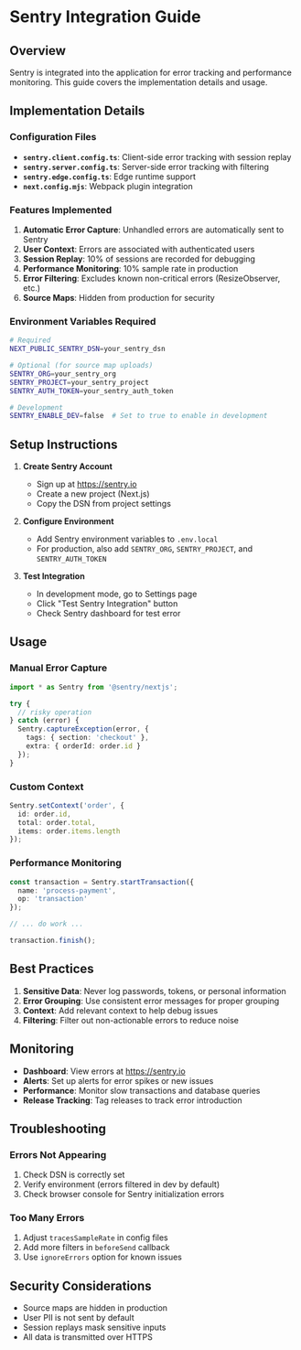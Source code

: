 # Sentry Integration Guide

## Overview
Sentry is integrated into the application for error tracking and performance monitoring. This guide covers the implementation details and usage.

## Implementation Details

### Configuration Files
- **`sentry.client.config.ts`**: Client-side error tracking with session replay
- **`sentry.server.config.ts`**: Server-side error tracking with filtering
- **`sentry.edge.config.ts`**: Edge runtime support
- **`next.config.mjs`**: Webpack plugin integration

### Features Implemented
1. **Automatic Error Capture**: Unhandled errors are automatically sent to Sentry
2. **User Context**: Errors are associated with authenticated users
3. **Session Replay**: 10% of sessions are recorded for debugging
4. **Performance Monitoring**: 10% sample rate in production
5. **Error Filtering**: Excludes known non-critical errors (ResizeObserver, etc.)
6. **Source Maps**: Hidden from production for security

### Environment Variables Required
```bash
# Required
NEXT_PUBLIC_SENTRY_DSN=your_sentry_dsn

# Optional (for source map uploads)
SENTRY_ORG=your_sentry_org
SENTRY_PROJECT=your_sentry_project
SENTRY_AUTH_TOKEN=your_sentry_auth_token

# Development
SENTRY_ENABLE_DEV=false  # Set to true to enable in development
```

## Setup Instructions

1. **Create Sentry Account**
   - Sign up at https://sentry.io
   - Create a new project (Next.js)
   - Copy the DSN from project settings

2. **Configure Environment**
   - Add Sentry environment variables to `.env.local`
   - For production, also add `SENTRY_ORG`, `SENTRY_PROJECT`, and `SENTRY_AUTH_TOKEN`

3. **Test Integration**
   - In development mode, go to Settings page
   - Click "Test Sentry Integration" button
   - Check Sentry dashboard for test error

## Usage

### Manual Error Capture
```typescript
import * as Sentry from '@sentry/nextjs';

try {
  // risky operation
} catch (error) {
  Sentry.captureException(error, {
    tags: { section: 'checkout' },
    extra: { orderId: order.id }
  });
}
```

### Custom Context
```typescript
Sentry.setContext('order', {
  id: order.id,
  total: order.total,
  items: order.items.length
});
```

### Performance Monitoring
```typescript
const transaction = Sentry.startTransaction({
  name: 'process-payment',
  op: 'transaction'
});

// ... do work ...

transaction.finish();
```

## Best Practices

1. **Sensitive Data**: Never log passwords, tokens, or personal information
2. **Error Grouping**: Use consistent error messages for proper grouping
3. **Context**: Add relevant context to help debug issues
4. **Filtering**: Filter out non-actionable errors to reduce noise

## Monitoring

- **Dashboard**: View errors at https://sentry.io
- **Alerts**: Set up alerts for error spikes or new issues
- **Performance**: Monitor slow transactions and database queries
- **Release Tracking**: Tag releases to track error introduction

## Troubleshooting

### Errors Not Appearing
1. Check DSN is correctly set
2. Verify environment (errors filtered in dev by default)
3. Check browser console for Sentry initialization errors

### Too Many Errors
1. Adjust `tracesSampleRate` in config files
2. Add more filters in `beforeSend` callback
3. Use `ignoreErrors` option for known issues

## Security Considerations

- Source maps are hidden in production
- User PII is not sent by default
- Session replays mask sensitive inputs
- All data is transmitted over HTTPS